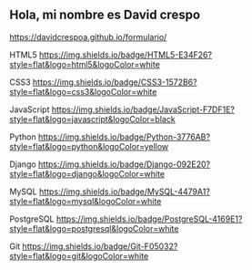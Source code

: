 ## Hola, mi nombre es David crespo 

 https://davidcrespoa.github.io/formulario/



HTML5
 https://img.shields.io/badge/HTML5-E34F26?style=flat&logo=html5&logoColor=white


CSS3
 https://img.shields.io/badge/CSS3-1572B6?style=flat&logo=css3&logoColor=white


JavaScript
 https://img.shields.io/badge/JavaScript-F7DF1E?style=flat&logo=javascript&logoColor=black


Python
 https://img.shields.io/badge/Python-3776AB?style=flat&logo=python&logoColor=yellow


Django
 https://img.shields.io/badge/Django-092E20?style=flat&logo=django&logoColor=white


MySQL
 https://img.shields.io/badge/MySQL-4479A1?style=flat&logo=mysql&logoColor=white


PostgreSQL
 https://img.shields.io/badge/PostgreSQL-4169E1?style=flat&logo=postgresql&logoColor=white


Git
 https://img.shields.io/badge/Git-F05032?style=flat&logo=git&logoColor=white

<!--
**davidcrespoa/davidcrespoa** is a ✨ _special_ ✨ repository because its `README.md` (this file) appears on your GitHub profile.

Here are some ideas to get you started:

- 🔭 I’m currently working on ...
- 🌱 I’m currently learning ...
- 👯 I’m looking to collaborate on ...
- 🤔 I’m looking for help with ...
- 💬 Ask me about ...
- 📫 How to reach me: ...
- 😄 Pronouns: ...
- ⚡ Fun fact: ...
-->
